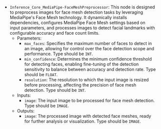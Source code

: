 - `Inference_Core_MediaPipe-FaceMeshPreprocessor`: This node is designed to preprocess images for face mesh detection tasks by leveraging MediaPipe's Face Mesh technology. It dynamically installs dependencies, configures MediaPipe Face Mesh settings based on input parameters, and processes images to detect facial landmarks with configurable accuracy and face count limits.
    - Parameters:
        - `max_faces`: Specifies the maximum number of faces to detect in an image, allowing for control over the face detection scope and performance. Type should be `INT`.
        - `min_confidence`: Determines the minimum confidence threshold for detecting faces, enabling fine-tuning of the detection sensitivity to balance between accuracy and detection rate. Type should be `FLOAT`.
        - `resolution`: The resolution to which the input image is resized before processing, affecting the precision of face mesh detection. Type should be `INT`.
    - Inputs:
        - `image`: The input image to be processed for face mesh detection. Type should be `IMAGE`.
    - Outputs:
        - `image`: The processed image with detected face meshes, ready for further analysis or visualization. Type should be `IMAGE`.
